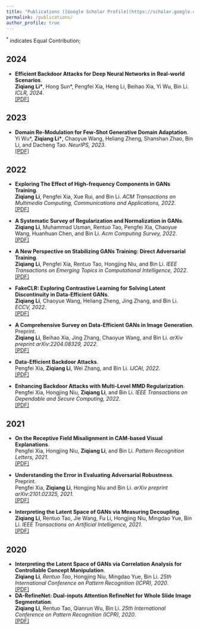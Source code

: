 ```yaml
---
title: "Publications ([Google Scholar Profile](https://scholar.google.com.hk/citations?user=mj5a8WgAAAAJ&hl))"
permalink: /publications/
author_profile: true
---
```


<sup>*</sup> indicates Equal Contribution;

## 2024

* <b>Efficient Backdoor Attacks for Deep Neural Networks in Real-world Scenarios</b>. <br>
<b>Ziqiang Li*</b>, Hong Sun*, Pengfei Xia, Heng Li, Beihao Xia, Yi Wu, Bin Li. <i>ICLR, 2024</i>. <br>
[[PDF]]([https://dl.acm.org/doi/abs/10.1145/3578585](https://arxiv.org/abs/2302.02550))


## 2023

* <b>Domain Re-Modulation for Few-Shot Generative Domain Adaptation</b>. <br>
Yi Wu*, <b>Ziqiang Li*</b>, Chaoyue Wang, Heliang Zheng, Shanshan Zhao, Bin Li, and Dacheng Tao. <i>NeurIPS, 2023</i>. <br>
[[PDF]]([https://openreview.net/pdf?id=vRyp2dhEQp](https://openreview.net/pdf?id=vRyp2dhEQp))

## 2022

* <b>Exploring The Effect of High-frequency Components in GANs Training</b>. <br>
<b>Ziqiang Li</b>, Pengfei Xia, Xue Rui, and Bin Li. <i>ACM Transactions on Multimedia Computing, Communications and Applications, 2022</i>. <br>
[[PDF]](https://dl.acm.org/doi/abs/10.1145/3578585)

* <b>A Systematic Survey of Regularization and Normalization in GANs</b>. <br>
<b>Ziqiang Li</b>, Muhammad Usman, Rentuo Tao, Pengfei Xia, Chaoyue Wang, Huanhuan Chen, and Bin Li. <i>Acm Computing Survey, 2022</i>. <br>
[[PDF]](https://dl.acm.org/doi/10.1145/3569928)

* <b>A New Perspective on Stabilizing GANs Training: Direct Adversarial Training</b>. <br>
<b>Ziqiang Li</b>, Pengfei Xia, Rentuo Tao, Hongjing Niu, and Bin Li. <i>IEEE Transactions on Emerging Topics in Computational Intelligence, 2022</i>. <br>
[[PDF]](https://ieeexplore.ieee.org/document/9851855)

* <b>FakeCLR: Exploring Contrastive Learning for Solving Latent Discontinuity in Data-Efficient GANs</b>. <br>
<b>Ziqiang Li</b>, Chaoyue Wang, Heliang Zheng, Jing Zhang, and Bin Li. <i>ECCV, 2022</i>. <br>
[[PDF]](https://arxiv.org/pdf/2207.08630)

* <b>A Comprehensive Survey on Data-Efficient GANs in Image Generation</b>. Preprint.<br>
<b>Ziqiang Li</b>, Beihao Xia, Jing Zhang, Chaoyue Wang, and Bin Li. <i>arXiv preprint  arXiv:2204.08329, 2022</i>. <br>
[[PDF]](https://arxiv.org/pdf/2204.08329)

* <b>Data-Efficient Backdoor Attacks</b>.<br>
 Pengfei Xia, <b>Ziqiang Li</b>, Wei Zhang, and Bin Li. <i>IJCAI, 2022</i>. <br>
[[PDF]](https://arxiv.org/pdf/2204.12281)

* <b>Enhancing Backdoor Attacks with Multi-Level MMD Regularization</b>.<br>
 Pengfei Xia, Hongjing Niu, <b>Ziqiang Li</b>, and Bin Li. <i>IEEE Transactions on Dependable and Secure Computing, 2022</i>. <br>
[[PDF]](https://arxiv.org/abs/2111.05077)

## 2021
* <b>On the Receptive Field Misalignment in CAM-based Visual Explanations</b>.<br>
 Pengfei Xia, Hongjing Niu, <b>Ziqiang Li</b>, and Bin Li. <i>Pattern Recognition Letters, 2021</i>. <br>
[[PDF]](https://www.sciencedirect.com/science/article/pii/S0167865521003810)

* <b>Understanding the Error in Evaluating Adversarial Robustness</b>. Preprint. <br>
Pengfei Xia, <b>Ziqiang Li</b>, Hongjing Niu and Bin Li. <i>arXiv preprint arXiv:2101.02325, 2021</i>. <br>
[[PDF]](https://arxiv.org/abs/2101.02325)

* <b>Interpreting the Latent Space of GANs via Measuring Decoupling</b>. <br>
<b>Ziqiang Li</b>, Rentuo Tao, Jie Wang, Fu Li, Hongjing Niu, Mingdao Yue, Bin Li. <i>IEEE Transactions on Artificial Intelligence, 2021</i>. <br>
[[PDF]](https://ieeexplore.ieee.org/document/9399843)

## 2020
* <b>Interpreting the Latent Space of GANs via Correlation Analysis for Controllable Concept Manipulation</b>. <br>
<b>Ziqiang Li</b><sup>*</sup>, Rentuo Tao<sup>*</sup>, Hongjing Niu, Mingdao Yue, Bin Li. <i>25th International Conference on Pattern Recognition (ICPR), 2020</i>. <br>
[[PDF]](https://arxiv.org/pdf/2006.10132)
* <b>DA-RefineNet: Dual-inputs Attention RefineNet for Whole Slide Image Segmentation</b>. <br>
<b>Ziqiang Li</b>, Rentuo Tao, Qianrun Wu, Bin Li. <i>25th International Conference on Pattern Recognition (ICPR), 2020</i>. <br>
[[PDF]](https://arxiv.org/pdf/1907.06358)



